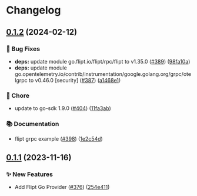 # Changelog

## [0.1.2](https://github.com/open-feature/go-sdk-contrib/compare/providers/flipt/v0.1.1...providers/flipt/v0.1.2) (2024-02-12)


### 🐛 Bug Fixes

* **deps:** update module go.flipt.io/flipt/rpc/flipt to v1.35.0 ([#389](https://github.com/open-feature/go-sdk-contrib/issues/389)) ([98fa10a](https://github.com/open-feature/go-sdk-contrib/commit/98fa10ad9730695adaf940841e216a83f2a8a00f))
* **deps:** update module go.opentelemetry.io/contrib/instrumentation/google.golang.org/grpc/otelgrpc to v0.46.0 [security] ([#387](https://github.com/open-feature/go-sdk-contrib/issues/387)) ([a1468e1](https://github.com/open-feature/go-sdk-contrib/commit/a1468e1fb40515048560b22ab8f343e46ee1a6ed))


### 🧹 Chore

* update to go-sdk 1.9.0 ([#404](https://github.com/open-feature/go-sdk-contrib/issues/404)) ([11fa3ab](https://github.com/open-feature/go-sdk-contrib/commit/11fa3aba065a6dd81caca30e76efc16fb64a25e3))


### 📚 Documentation

* flipt grpc example ([#398](https://github.com/open-feature/go-sdk-contrib/issues/398)) ([1e2c54d](https://github.com/open-feature/go-sdk-contrib/commit/1e2c54debb3aea0f9b45655e9aa795cae8080313))

## [0.1.1](https://github.com/open-feature/go-sdk-contrib/compare/providers/flipt-v0.1.0...providers/flipt/v0.1.1) (2023-11-16)


### ✨ New Features

* Add Flipt Go Provider ([#376](https://github.com/open-feature/go-sdk-contrib/issues/376)) ([254e411](https://github.com/open-feature/go-sdk-contrib/commit/254e411fba55c461807ee0c11ca44fcafed17bbe))
